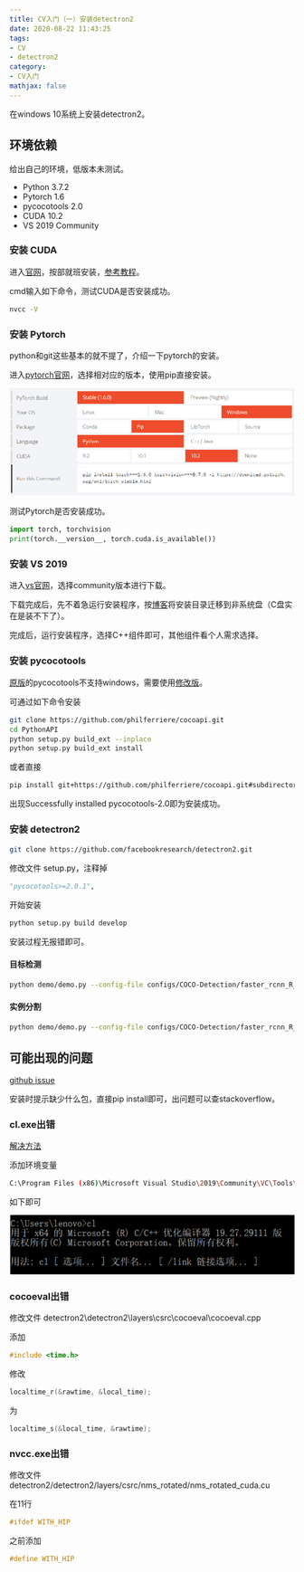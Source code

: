 ```yaml
---
title: CV入门（一）安装detectron2
date: 2020-08-22 11:43:25
tags:
- CV
- detectron2
category:
- CV入门
mathjax: false
---
```


在windows 10系统上安装detectron2。

<!--more-->

## 环境依赖

给出自己的环境，低版本未测试。

- Python 3.7.2
- Pytorch 1.6
- pycocotools 2.0
- CUDA 10.2
- VS 2019 Community

### 安装 CUDA

进入[官网](https://developer.nvidia.com/cuda-downloads)，按部就班安装，[参考教程](https://blog.csdn.net/qq_37296487/article/details/83028394)。

cmd输入如下命令，测试CUDA是否安装成功。

```bash
nvcc -V
```

### 安装 Pytorch

python和git这些基本的就不提了，介绍一下pytorch的安装。

进入[pytorch官网](https://pytorch.org/)，选择相对应的版本，使用pip直接安装。

![](CV入门（一）安装detectron2/1.png)

测试Pytorch是否安装成功。

```python
import torch, torchvision
print(torch.__version__, torch.cuda.is_available())
```

### 安装 VS 2019

进入[vs官网](https://visualstudio.microsoft.com/zh-hans/downloads/)，选择community版本进行下载。

下载完成后，先不着急运行安装程序，按[博客](https://www.loongten.com/2019/06/18/vs2019/)将安装目录迁移到非系统盘（C盘实在是装不下了）。

完成后，运行安装程序，选择C++组件即可，其他组件看个人需求选择。

### 安装 pycocotools

[原版](https://github.com/cocodataset/cocoapi)的pycocotools不支持windows，需要使用[修改版](https://github.com/philferriere/cocoapi)。

可通过如下命令安装

```bash
git clone https://github.com/philferriere/cocoapi.git
cd PythonAPI
python setup.py build_ext --inplace
python setup.py build_ext install
```

或者直接

```bash
pip install git+https://github.com/philferriere/cocoapi.git#subdirectory=PythonAPI
```

出现Successfully installed pycocotools-2.0即为安装成功。

### 安装 detectron2

```bash
git clone https://github.com/facebookresearch/detectron2.git
```

修改文件 setup.py，注释掉

```python
"pycocotools>=2.0.1",
```

开始安装

```bash
python setup.py build develop
```

安装过程无报错即可。

#### 目标检测

```bash
python demo/demo.py --config-file configs/COCO-Detection/faster_rcnn_R_50_FPN_3x.yaml --input ../TestExample/test.jpg --output ../TestExample/output.jpg --opts MODEL.WEIGHTS ../TestExample/model_final_b275ba.pkl
```

#### 实例分割

```bash
python demo/demo.py --config-file configs/COCO-Detection/faster_rcnn_R_50_FPN_3x.yaml --input ../TestExample/test.jpg --output ../TestExample/output.jpg --opts MODEL.WEIGHTS ../TestExample/model_final_f10217.pkl
```

## 可能出现的问题

[github issue](https://github.com/conansherry/detectron2/issues/2)

安装时提示缺少什么包，直接pip install即可，出问题可以查stackoverflow。

### cl.exe出错

[解决方法](https://blog.csdn.net/qq_35067322/article/details/105835311)

添加环境变量

```bash
C:\Program Files (x86)\Microsoft Visual Studio\2019\Community\VC\Tools\MSVC\14.27.29110\bin\Hostx64\x64
```

如下即可

![](CV入门（一）安装detectron2/2.png)

### cocoeval出错

修改文件 detectron2\detectron2\layers\csrc\cocoeval\cocoeval.cpp

添加

```C++
#include <time.h>
```

修改

```C++
localtime_r(&rawtime, &local_time);
```

为

```C++
localtime_s(&local_time, &rawtime);
```

### nvcc.exe出错

修改文件 detectron2/detectron2/layers/csrc/nms_rotated/nms_rotated_cuda.cu

在11行

```C++
#ifdef WITH_HIP
```

之前添加

```C++
#define WITH_HIP
```